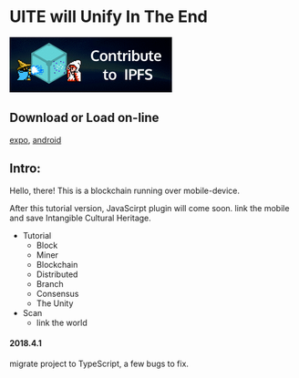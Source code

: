 # UITE will Unify In The End
![](https://raw.githubusercontent.com/jbenet/contribute-ipfs-gif/master/img/contribute.gif)  

## Download or Load on-line

[expo](https://expo.io/@udtrokia/Uite-will-Unify-In-The-End), [android](https://exp-shell-app-assets.s3-us-west-1.amazonaws.com/android%2F%40udtrokia%2FUite-will-Unify-In-The-End-b9c85002-3337-11e8-ba0f-0a580a781f05-signed.apk)

## Intro:

Hello, there! This is a blockchain running over mobile-device.  

After this tutorial version, JavaScirpt plugin will come soon. link the mobile and save Intangible Cultural Heritage.


+ Tutorial
  + Block
  + Miner
  + Blockchain
  + Distributed
  + Branch
  + Consensus
  + The Unity
+ Scan
  + link the world

#### 2018.4.1

migrate project to TypeScript, a few bugs to fix.
